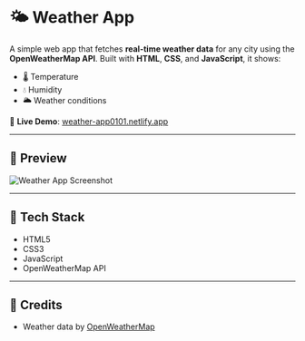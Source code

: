 # 🌤️ Weather App

A simple web app that fetches **real-time weather data** for any city using the **OpenWeatherMap API**. Built with **HTML**, **CSS**, and **JavaScript**, it shows:

- 🌡️ Temperature  
- 💧 Humidity  
- 🌥️ Weather conditions  

🔗 **Live Demo**: [weather-app0101.netlify.app](https://weather-app0101.netlify.app)

---

## 📸 Preview

![Weather App Screenshot](weather-app-img/images/weather-preview.png)

---

## 🧰 Tech Stack

- HTML5  
- CSS3  
- JavaScript  
- OpenWeatherMap API

---

## 🙌 Credits

- Weather data by [OpenWeatherMap](https://openweathermap.org/)
